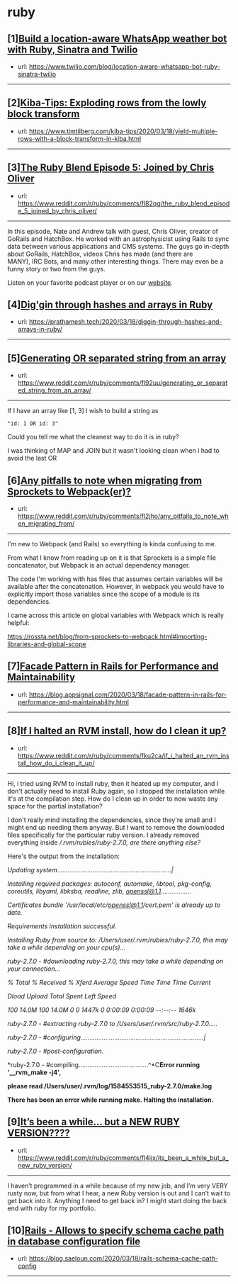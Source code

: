 # ruby
## [1][Build a location-aware WhatsApp weather bot with Ruby, Sinatra and Twilio](https://www.reddit.com/r/ruby/comments/fl5lri/build_a_locationaware_whatsapp_weather_bot_with/)
- url: https://www.twilio.com/blog/location-aware-whatsapp-bot-ruby-sinatra-twilio
---

## [2][Kiba-Tips: Exploding rows from the lowly block transform](https://www.reddit.com/r/ruby/comments/fkywme/kibatips_exploding_rows_from_the_lowly_block/)
- url: https://www.timtilberg.com/kiba-tips/2020/03/18/yield-multiple-rows-with-a-block-transform-in-kiba.html
---

## [3][The Ruby Blend Episode 5: Joined by Chris Oliver](https://www.reddit.com/r/ruby/comments/fl82qg/the_ruby_blend_episode_5_joined_by_chris_oliver/)
- url: https://www.reddit.com/r/ruby/comments/fl82qg/the_ruby_blend_episode_5_joined_by_chris_oliver/
---
In this episode, Nate and Andrew talk with guest, Chris Oliver, creator of GoRails and HatchBox. He worked with an astrophysicist using Rails to sync data between various applications and CMS systems. The guys go in-depth about GoRails, HatchBox, videos Chris has made (and there are  
MANY), IRC Bots, and many other interesting things. There may even be a  
funny story or two from the guys.

Listen on your favorite podcast player or on our [website](https://the-ruby-blend.fireside.fm/5).
## [4][Dig'gin through hashes and arrays in Ruby](https://www.reddit.com/r/ruby/comments/fl3d67/diggin_through_hashes_and_arrays_in_ruby/)
- url: https://prathamesh.tech/2020/03/18/diggin-through-hashes-and-arrays-in-ruby/
---

## [5][Generating OR separated string from an array](https://www.reddit.com/r/ruby/comments/fl92uu/generating_or_separated_string_from_an_array/)
- url: https://www.reddit.com/r/ruby/comments/fl92uu/generating_or_separated_string_from_an_array/
---
If I have an array like \[1, 3\]  I wish to build a string as 

    "id: 1 OR id: 3"

Could you tell me what the cleanest way to do it is in ruby? 

I was thinking of MAP and JOIN but it wasn't looking clean when i had to avoid the last OR
## [6][Any pitfalls to note when migrating from Sprockets to Webpack(er)?](https://www.reddit.com/r/ruby/comments/fl2jho/any_pitfalls_to_note_when_migrating_from/)
- url: https://www.reddit.com/r/ruby/comments/fl2jho/any_pitfalls_to_note_when_migrating_from/
---
I'm new to Webpack (and Rails) so everything is kinda confusing to me.

From what I know from reading up on it is that Sprockets is a simple file concatenator, but Webpack is an actual dependency manager.

The code I'm working with has files that assumes certain variables will be available after the concatenation. However, in webpack you would have to explicitly import those variables since the scope of a module is its dependencies.

I came across this article on global variables with Webpack which is really helpful:

https://rossta.net/blog/from-sprockets-to-webpack.html#importing-libraries-and-global-scope
## [7][Facade Pattern in Rails for Performance and Maintainability](https://www.reddit.com/r/ruby/comments/fkq7yv/facade_pattern_in_rails_for_performance_and/)
- url: https://blog.appsignal.com/2020/03/18/facade-pattern-in-rails-for-performance-and-maintainability.html
---

## [8][If I halted an RVM install, how do I clean it up?](https://www.reddit.com/r/ruby/comments/fku2ca/if_i_halted_an_rvm_install_how_do_i_clean_it_up/)
- url: https://www.reddit.com/r/ruby/comments/fku2ca/if_i_halted_an_rvm_install_how_do_i_clean_it_up/
---
Hi, i tried using RVM to install ruby, then it heated up my computer, and I don't actually need to install Ruby again, so I stopped the installation while it's at the compilation step. How do I clean up in order to now waste any space for the partial installation?

I don't really mind installing the dependencies, since they're small and I might end up needing them anyway. But I want to remove the downloaded files specifically for the particular ruby version. I already removed everything inside */.rvm/rubies/ruby-2.7.0, are there anything else?*

Here's the output from the installation:

*Updating system................................................................|*

*Installing required packages: autoconf, automake, libtool, pkg-config, coreutils, libyaml, libksba, readline, zlib,* [*openssl@1.1*](mailto:openssl@1.1)*.................*

*Certificates bundle '/usr/local/etc/openssl@1.1/cert.pem' is already up to date.*

*Requirements installation successful.*

*Installing Ruby from source to: /Users/user/.rvm/rubies/ruby-2.7.0, this may take a while depending on your cpu(s)...*

*ruby-2.7.0 - #downloading ruby-2.7.0, this may take a while depending on your connection...*

*% Total    % Received % Xferd  Average Speed   Time    Time     Time  Current*

*Dload  Upload   Total   Spent    Left  Speed*

*100 14.0M  100 14.0M    0     0  1447k      0  0:00:09  0:00:09 --:--:-- 1646k*

*ruby-2.7.0 - #extracting ruby-2.7.0 to /Users/user/.rvm/src/ruby-2.7.0.....*

*ruby-2.7.0 - #configuring.....................................................................|*

*ruby-2.7.0 - #post-configuration.*

*ruby-2.7.0 - #compiling.......................................\^*C**Error running '\_\_rvm\_make -j4',**

**please read /Users/user/.rvm/log/1584553515\_ruby-2.7.0/make.log**

**There has been an error while running make. Halting the installation.**
## [9][It’s been a while... but a NEW RUBY VERSION????](https://www.reddit.com/r/ruby/comments/fl4ijx/its_been_a_while_but_a_new_ruby_version/)
- url: https://www.reddit.com/r/ruby/comments/fl4ijx/its_been_a_while_but_a_new_ruby_version/
---
I haven’t programmed in a while because of my new job, and I’m very VERY rusty now, but from what I hear, a new Ruby version is out and I can’t wait to get back into it. Anything I need to get back in? I might start doing the back end with ruby for my portfolio.
## [10][Rails - Allows to specify schema cache path in database configuration file](https://www.reddit.com/r/ruby/comments/fkuzs4/rails_allows_to_specify_schema_cache_path_in/)
- url: https://blog.saeloun.com/2020/03/18/rails-schema-cache-path-config
---

